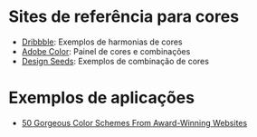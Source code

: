 # Sites de referência para cores
- [Dribbble](https://dribbble.com/): Exemplos de harmonias de cores
- [Adobe Color](https://color.adobe.com/pt/create): Painel de cores e combinações
- [Design Seeds](https://www.design-seeds.com/): Exemplos de combinação de cores

# Exemplos de aplicações
- [50 Gorgeous Color Schemes From Award-Winning Websites](https://visme.co/blog/website-color-schemes/)
